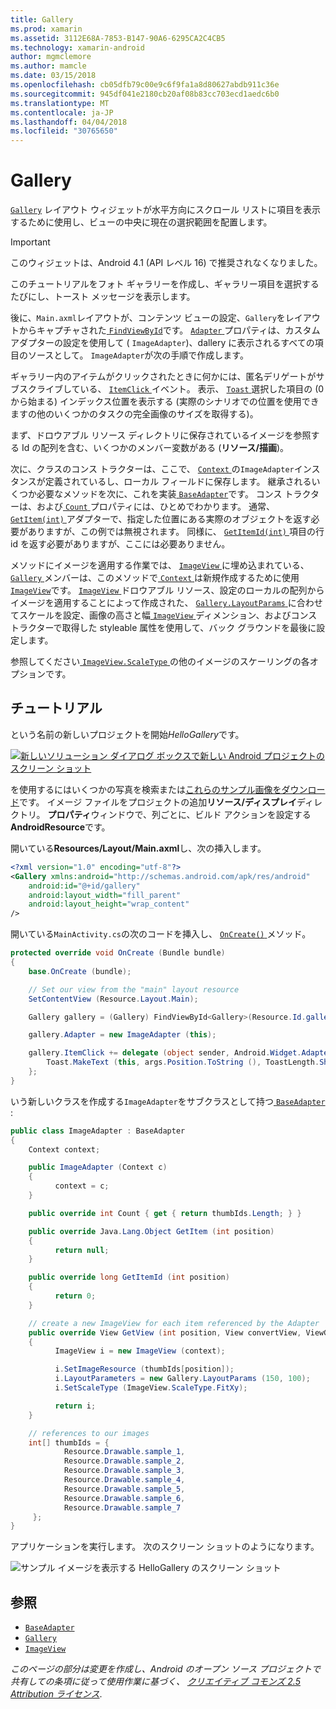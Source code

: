 ```yaml
---
title: Gallery
ms.prod: xamarin
ms.assetid: 3112E68A-7853-B147-90A6-6295CA2C4CB5
ms.technology: xamarin-android
author: mgmclemore
ms.author: mamcle
ms.date: 03/15/2018
ms.openlocfilehash: cb05dfb79c00e9c6f9fa1a8d80627abdb911c36e
ms.sourcegitcommit: 945df041e2180cb20af08b83cc703ecd1aedc6b0
ms.translationtype: MT
ms.contentlocale: ja-JP
ms.lasthandoff: 04/04/2018
ms.locfileid: "30765650"
---
```

# <a name="gallery"></a>Gallery

[`Gallery`](https://developer.xamarin.com/api/type/Android.Widget.Gallery/) レイアウト ウィジェットが水平方向にスクロール リストに項目を表示するために使用し、ビューの中央に現在の選択範囲を配置します。

> [!IMPORTANT]
> このウィジェットは、Android 4.1 (API レベル 16) で推奨されなくなりました。 

このチュートリアルをフォト ギャラリーを作成し、ギャラリー項目を選択するたびにし、トースト メッセージを表示します。

後に、`Main.axml`レイアウトが、コンテンツ ビューの設定、`Gallery`をレイアウトからキャプチャされた[ `FindViewById`](https://developer.xamarin.com/api/member/Android.App.Activity.FindViewById/p/System.Int32/)です。
[ `Adapter` ](https://developer.xamarin.com/api/property/Android.Widget.AdapterView.RawAdapter/)プロパティは、カスタム アダプターの設定を使用して ( `ImageAdapter`)、dallery に表示されるすべての項目のソースとして。 `ImageAdapter`が次の手順で作成します。

ギャラリー内のアイテムがクリックされたときに何かには、匿名デリゲートがサブスクライブしている、 [ `ItemClick` ](https://developer.xamarin.com/api/event/Android.Widget.AdapterView.ItemClick/)イベント。 表示、 [ `Toast` ](https://developer.xamarin.com/api/type/Android.Widget.Toast/)選択した項目の (0 から始まる) インデックス位置を表示する (実際のシナリオでの位置を使用できますの他のいくつかのタスクの完全画像のサイズを取得する)。

まず、ドロウアブル リソース ディレクトリに保存されているイメージを参照する Id の配列を含む、いくつかのメンバー変数がある (**リソース/描画**)。

次に、クラスのコンス トラクターは、ここで、 [ `Context` ](https://developer.xamarin.com/api/type/Android.Content.Context/)の`ImageAdapter`インスタンスが定義されているし、ローカル フィールドに保存します。
継承されるいくつか必要なメソッドを次に、これを実装[ `BaseAdapter`](https://developer.xamarin.com/api/type/Android.Widget.BaseAdapter/)です。
コンス トラクターは、および[ `Count` ](https://developer.xamarin.com/api/property/Android.Widget.BaseAdapter.Count/)プロパティには、ひとめでわかります。 通常、 [ `GetItem(int)` ](https://developer.xamarin.com/api/member/Android.Widget.BaseAdapter.GetItem/p/System.Int32/)アダプターで、指定した位置にある実際のオブジェクトを返す必要がありますが、この例では無視されます。 同様に、 [ `GetItemId(int)` ](https://developer.xamarin.com/api/member/Android.Widget.BaseAdapter.GetItemId/p/System.Int32/)項目の行 id を返す必要がありますが、ここには必要ありません。

メソッドにイメージを適用する作業では、 [ `ImageView` ](https://developer.xamarin.com/api/type/Android.Widget.ImageView/)に埋め込まれている、 [ `Gallery` ](https://developer.xamarin.com/api/type/Android.Widget.Gallery/)メンバーは、このメソッドで[ `Context` ](https://developer.xamarin.com/api/type/Android.Content.Context/)は新規作成するために使用[ `ImageView`](https://developer.xamarin.com/api/type/Android.Widget.ImageView/)です。
[ `ImageView` ](https://developer.xamarin.com/api/type/Android.Widget.ImageView/)ドロウアブル リソース、設定のローカルの配列からイメージを適用することによって作成された、 [ `Gallery.LayoutParams` ](https://developer.xamarin.com/api/type/Android.Widget.Gallery+LayoutParams/) に合わせてスケールを設定、画像の高さと幅[ `ImageView` ](https://developer.xamarin.com/api/type/Android.Widget.ImageView/)ディメンション、およびコンス トラクターで取得した styleable 属性を使用して、バック グラウンドを最後に設定します。

参照してください[ `ImageView.ScaleType` ](https://developer.xamarin.com/api/type/Android.Widget.ImageView+ScaleType/)の他のイメージのスケーリングの各オプションです。

## <a name="walkthrough"></a>チュートリアル

という名前の新しいプロジェクトを開始*HelloGallery*です。

[![新しいソリューション ダイアログ ボックスで新しい Android プロジェクトのスクリーン ショット](gallery-images/hellogallery1-sml.png)](gallery-images/hellogallery1.png#lightbox)

を使用するにはいくつかの写真を検索または[これらのサンプル画像をダウンロード](http://developer.android.com/shareables/sample_images.zip)です。
イメージ ファイルをプロジェクトの追加**リソース/ディスプレイ**ディレクトリ。 **プロパティ**ウィンドウで、列ごとに、ビルド アクションを設定する**AndroidResource**です。

開いている**Resources/Layout/Main.axml**し、次の挿入します。

```xml
<?xml version="1.0" encoding="utf-8"?>
<Gallery xmlns:android="http://schemas.android.com/apk/res/android"
    android:id="@+id/gallery"
    android:layout_width="fill_parent"
    android:layout_height="wrap_content"
/>
```

開いている`MainActivity.cs`の次のコードを挿入し、 [ `OnCreate()` ](https://developer.xamarin.com/api/member/Android.App.Activity.OnCreate/p/Android.OS.Bundle/)メソッド。

```csharp
protected override void OnCreate (Bundle bundle)
{
    base.OnCreate (bundle);

    // Set our view from the "main" layout resource
    SetContentView (Resource.Layout.Main);

    Gallery gallery = (Gallery) FindViewById<Gallery>(Resource.Id.gallery);

    gallery.Adapter = new ImageAdapter (this);

    gallery.ItemClick += delegate (object sender, Android.Widget.AdapterView.ItemClickEventArgs args) {
        Toast.MakeText (this, args.Position.ToString (), ToastLength.Short).Show ();
    };
}
```

いう新しいクラスを作成する`ImageAdapter`をサブクラスとして持つ[ `BaseAdapter` ](https://developer.xamarin.com/api/type/Android.Widget.BaseAdapter/):

```csharp
public class ImageAdapter : BaseAdapter
{
    Context context;

    public ImageAdapter (Context c)
    {
          context = c;
    }

    public override int Count { get { return thumbIds.Length; } }

    public override Java.Lang.Object GetItem (int position)
    {
          return null;
    }

    public override long GetItemId (int position)
    {
          return 0;
    }

    // create a new ImageView for each item referenced by the Adapter
    public override View GetView (int position, View convertView, ViewGroup parent)
    {
          ImageView i = new ImageView (context);

          i.SetImageResource (thumbIds[position]);
          i.LayoutParameters = new Gallery.LayoutParams (150, 100);
          i.SetScaleType (ImageView.ScaleType.FitXy);

          return i;
    }

    // references to our images
    int[] thumbIds = {
            Resource.Drawable.sample_1,
            Resource.Drawable.sample_2,
            Resource.Drawable.sample_3,
            Resource.Drawable.sample_4,
            Resource.Drawable.sample_5,
            Resource.Drawable.sample_6,
            Resource.Drawable.sample_7
     };
}

```

アプリケーションを実行します。 次のスクリーン ショットのようになります。

![サンプル イメージを表示する HelloGallery のスクリーン ショット](gallery-images/hellogallery3.png)



## <a name="references"></a>参照

-   [`BaseAdapter`](https://developer.xamarin.com/api/type/Android.Widget.BaseAdapter/)
-   [`Gallery`](https://developer.xamarin.com/api/type/Android.Widget.Gallery/)
-   [`ImageView`](https://developer.xamarin.com/api/type/Android.Widget.ImageView/)

*このページの部分は変更を作成し、Android のオープン ソース プロジェクトで共有しての条項に従って使用作業に基づく、*
[*クリエイティブ コモンズ 2.5 Attribution ライセンス*](http://creativecommons.org/licenses/by/2.5/).


